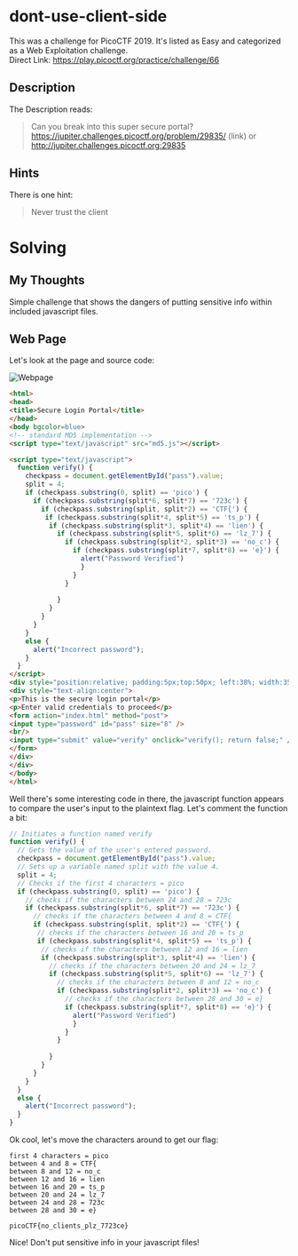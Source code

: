 # dont-use-client-side
This was a challenge for PicoCTF 2019.  It's listed as Easy and categorized as a Web Exploitation challenge.  
Direct Link: https://play.picoctf.org/practice/challenge/66

## Description
The Description reads:
> Can you break into this super secure portal? https://jupiter.challenges.picoctf.org/problem/29835/ (link) or http://jupiter.challenges.picoctf.org:29835

## Hints
There is one hint:
> Never trust the client

# Solving
## My Thoughts
Simple challenge that shows the dangers of putting sensitive info within included javascript files.

## Web Page
Let's look at the page and source code:

![Webpage](https://github.com/user-attachments/assets/4bde99e4-f3e0-4665-af7c-b1536d6f721a)

``` html
<html>
<head>
<title>Secure Login Portal</title>
</head>
<body bgcolor=blue>
<!-- standard MD5 implementation -->
<script type="text/javascript" src="md5.js"></script>

<script type="text/javascript">
  function verify() {
    checkpass = document.getElementById("pass").value;
    split = 4;
    if (checkpass.substring(0, split) == 'pico') {
      if (checkpass.substring(split*6, split*7) == '723c') {
        if (checkpass.substring(split, split*2) == 'CTF{') {
         if (checkpass.substring(split*4, split*5) == 'ts_p') {
          if (checkpass.substring(split*3, split*4) == 'lien') {
            if (checkpass.substring(split*5, split*6) == 'lz_7') {
              if (checkpass.substring(split*2, split*3) == 'no_c') {
                if (checkpass.substring(split*7, split*8) == 'e}') {
                  alert("Password Verified")
                  }
                }
              }
      
            }
          }
        }
      }
    }
    else {
      alert("Incorrect password");
    }
  }
</script>
<div style="position:relative; padding:5px;top:50px; left:38%; width:350px; height:140px; background-color:yellow">
<div style="text-align:center">
<p>This is the secure login portal</p>
<p>Enter valid credentials to proceed</p>
<form action="index.html" method="post">
<input type="password" id="pass" size="8" />
<br/>
<input type="submit" value="verify" onclick="verify(); return false;" />
</form>
</div>
</div>
</body>
</html>
```

Well there's some interesting code in there, the javascript function appears to compare the user's input to the plaintext flag.  Let's comment the function a bit:

``` javascript
// Initiates a function named verify
function verify() {
  // Gets the value of the user's entered password.
  checkpass = document.getElementById("pass").value;
  // Sets up a variable named split with the value 4.
  split = 4;
  // Checks if the first 4 characters = pico
  if (checkpass.substring(0, split) == 'pico') {
    // checks if the characters between 24 and 28 = 723c
    if (checkpass.substring(split*6, split*7) == '723c') {
      // checks if the characters between 4 and 8 = CTF{
      if (checkpass.substring(split, split*2) == 'CTF{') {
       // checks if the characters between 16 and 20 = ts_p
       if (checkpass.substring(split*4, split*5) == 'ts_p') {
        // checks if the characters between 12 and 16 = lien
        if (checkpass.substring(split*3, split*4) == 'lien') {
          // checks if the characters between 20 and 24 = lz_7
          if (checkpass.substring(split*5, split*6) == 'lz_7') {
            // checks if the characters between 8 and 12 = no_c
            if (checkpass.substring(split*2, split*3) == 'no_c') {
              // checks if the characters between 28 and 30 = e}
              if (checkpass.substring(split*7, split*8) == 'e}') {
                alert("Password Verified")
                }
              }
            }
    
          }
        }
      }
    }
  }
  else {
    alert("Incorrect password");
  }
}
```

Ok cool, let's move the characters around to get our flag:

```
first 4 characters = pico
between 4 and 8 = CTF{
between 8 and 12 = no_c
between 12 and 16 = lien
between 16 and 20 = ts_p
between 20 and 24 = lz_7
between 24 and 28 = 723c
between 28 and 30 = e}

picoCTF{no_clients_plz_7723ce}
```

Nice! Don't put sensitive info in your javascript files!
